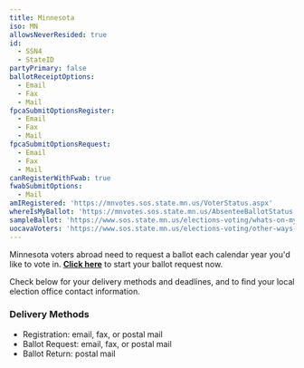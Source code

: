 ```yaml
---
title: Minnesota
iso: MN
allowsNeverResided: true
id:
  - SSN4
  - StateID
partyPrimary: false
ballotReceiptOptions:
  - Email
  - Fax
  - Mail
fpcaSubmitOptionsRegister:
  - Email
  - Fax
  - Mail
fpcaSubmitOptionsRequest:
  - Email
  - Fax
  - Mail
canRegisterWithFwab: true
fwabSubmitOptions:
  - Mail
amIRegistered: 'https://mnvotes.sos.state.mn.us/VoterStatus.aspx'
whereIsMyBallot: 'https://mnvotes.sos.state.mn.us/AbsenteeBallotStatus.aspx'
sampleBallot: 'https://www.sos.state.mn.us/elections-voting/whats-on-my-ballot'
uocavaVoters: 'https://www.sos.state.mn.us/elections-voting/other-ways-to-vote/vote-from-military-or-abroad/'
---
```

Minnesota voters abroad need to request a ballot each calendar year you'd like to vote in. [**Click here**](https://www.votefromabroad.org) to start your ballot request now.

Check below for your delivery methods and deadlines, and to find your local election office contact information.

### Delivery Methods

* Registration: email, fax, or postal mail
* Ballot Request: email, fax, or postal mail
* Ballot Return: postal mail
